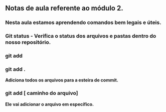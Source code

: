 ## Notas de aula referente ao módulo 2.

### Nesta aula estamos aprendendo comandos bem legais e úteis. 

### Git status - **Verifica o status dos arquivos e pastas dentro do nosso repositório.**

### git add 

### git add .

**Adiciona todos os arquivos para a esteira de commit.**

### git add [ caminho do arquivo] 

**Ele vai adicionar o arquivo em específico.**